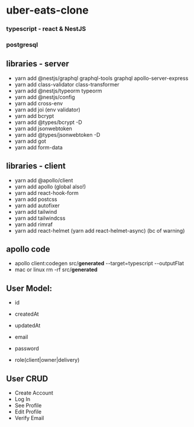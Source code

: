 # uber-eats-clone

### typescript - react & NestJS
### postgresql

## libraries - server
- yarn add @nestjs/graphql graphql-tools graphql apollo-server-express
- yarn add class-validator class-transformer
- yarn add @nestjs/typeorm typeorm
- yarn add @nestjs/config
- yarn add cross-env
- yarn add joi (env validator)
- yarn add bcrypt
- yarn add @types/bcrypt -D
- yarn add jsonwebtoken
- yarn add @types/jsonwebtoken -D
- yarn add got
- yarn add form-data

## libraries - client
- yarn add @apollo/client
- yarn add apollo (global also!)
- yarn add react-hook-form
- yarn add postcss
- yarn add autofixer
- yarn add tailwind
- yarn add tailwindcss
- yarn add rimraf
- yarn add react-helmet (yarn add react-helmet-async) (bc of warning)

## apollo code
- apollo client:codegen src/__generated__ --target=typescript --outputFlat
- mac or linux
  rm -rf src/__generated__ 

## User Model:
- id
- createdAt
- updatedAt

- email
- password
- role(client|owner|delivery)

## User CRUD

- Create Account
- Log In
- See Profile
- Edit Profile
- Verify Email
